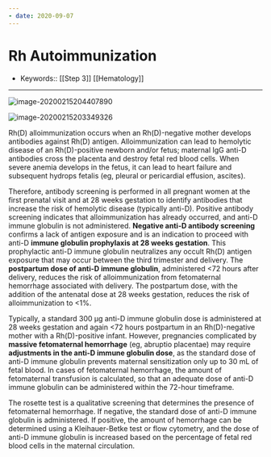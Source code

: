 ```yaml
---
- date: 2020-09-07
---
```


# Rh Autoimmunization

- Keywords:: [[Step 3]] [[Hematology]]
---

<!-- Anti-D antibody administration when -->

![image-20200215204407890](https://photos.thisispiggy.com/file/wikiFiles/image-20200215204407890.png)

![image-20200215203349326](https://photos.thisispiggy.com/file/wikiFiles/image-20200215203349326.png)

Rh(D) alloimmunization occurs when an Rh(D)-negative mother develops antibodies against Rh(D) antigen. Alloimmunization can lead to hemolytic disease of an Rh(D)-positive newborn and/or fetus; maternal IgG anti-D antibodies cross the placenta and destroy fetal red blood cells. When severe anemia develops in the fetus, it can lead to heart failure and subsequent hydrops fetalis (eg, pleural or pericardial effusion, ascites).

Therefore, antibody screening is performed in all pregnant women at the first prenatal visit and at 28 weeks gestation to identify antibodies that increase the risk of hemolytic disease (typically anti-D). Positive antibody screening indicates that alloimmunization has already occurred, and anti-D immune globulin is not administered. **Negative anti-D antibody screening** confirms a lack of antigen exposure and is an indication to proceed with anti-D **immune globulin prophylaxis at 28 weeks gestation**. This prophylactic anti-D immune globulin neutralizes any occult Rh(D) antigen exposure that may occur between the third trimester and delivery. The **postpartum dose of anti-D immune globulin**, administered <72 hours after delivery, reduces the risk of alloimmunization from fetomaternal hemorrhage associated with delivery. The postpartum dose, with the addition of the antenatal dose at 28 weeks gestation, reduces the risk of alloimmunization to <1%.

Typically, a standard 300 µg anti-D immune globulin dose is administered at 28 weeks gestation and again <72 hours postpartum in an Rh(D)-negative mother with a Rh(D)-positive infant. However, pregnancies complicated by **massive fetomaternal hemorrhage** (eg, abruptio placentae) may require **adjustments in the anti-D immune globulin dose**, as the standard dose of anti-D immune globulin prevents maternal sensitization only up to 30 mL of fetal blood. In cases of fetomaternal hemorrhage, the amount of fetomaternal transfusion is calculated, so that an adequate dose of anti-D immune globulin can be administered within the 72-hour timeframe.

The rosette test is a qualitative screening that determines the presence of fetomaternal hemorrhage. If negative, the standard dose of anti-D immune globulin is administered. If positive, the amount of hemorrhage can be determined using a Kleihauer-Betke test or flow cytometry, and the dose of anti-D immune globulin is increased based on the percentage of fetal red blood cells in the maternal circulation.
